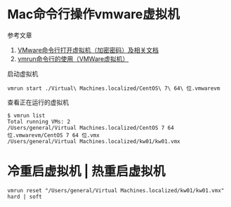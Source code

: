 # Mac命令行操作vmware虚拟机

参考文章

1. [VMware命令行打开虚拟机（加密密码）及相关文档](https://blog.csdn.net/weixin_40277264/article/details/107712827)
2. [vmrun命令行的使用（VMWare虚拟机）](https://blog.csdn.net/weixin_40277264/article/details/107712827)

启动虚拟机

```
vmrun start ./Virtual\ Machines.localized/CentOS\ 7\ 64\ 位.vmwarevm
```

查看正在运行的虚拟机

```console
$ vmrun list
Total running VMs: 2
/Users/general/Virtual Machines.localized/CentOS 7 64 位.vmwarevm/CentOS 7 64 位.vmx
/Users/general/Virtual Machines.localized/kw01/kw01.vmx
```

# 冷重启虚拟机 | 热重启虚拟机

```
vmrun reset "/Users/general/Virtual Machines.localized/kw01/kw01.vmx" hard | soft
```
